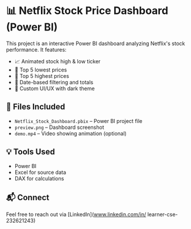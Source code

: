 # 📊 Netflix Stock Price Dashboard (Power BI)

This project is an interactive Power BI dashboard analyzing Netflix's stock performance. It features:

- 📈 Animated stock high & low ticker
- 🔻 Top 5 lowest prices
- 🔺 Top 5 highest prices
- 📅 Date-based filtering and totals
- 🎨 Custom UI/UX with dark theme



## 📁 Files Included

- `Netflix_Stock_Dashboard.pbix` – Power BI project file
- `preview.png` – Dashboard screenshot
- `demo.mp4` – Video showing animation (optional)

## 💡 Tools Used

- Power BI
- Excel for source data
- DAX for calculations

## 📬 Connect

Feel free to reach out via [LinkedIn](www.linkedin.com/in/
learner-cse-232621243)
